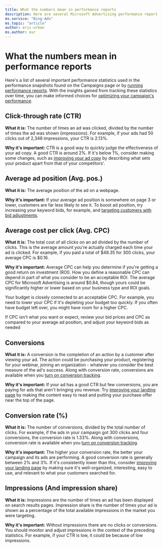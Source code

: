 ```yaml
---
title: What the numbers mean in performance reports
description: Here are several Microsoft Advertising performance report statistics to track on an ongoing basis. Together they'll give you actionable information for improving campaign, keyword, ad, and landing page performance.
ms.service: "Bing-Ads"
ms.topic: "article"
author: eric-urban
ms.author: eur
---
```


# What the numbers mean in performance reports

Here's a list of several important performance statistics used in the performance snapshots found on the Campaigns page or by [running performance reports](./hlp_BA_PROC_CreateReport.md). With the insights gained from tracking these statistics over time, you can make informed choices for [optimizing your campaign's performance](./hlp_BA_CONC_AboutImprovingCampaignPerformance.md).

## Click-through rate (CTR)
**What it is:** The number of times an ad was clicked, divided by the number of times the ad was shown (impressions). For example, if your ads had 50 clicks out of 2,348 impressions, your CTR is 2.13%.

**Why it's important:** CTR is a good way to quickly judge the effectiveness of your ad copy. A good CTR is around 2%. If it's below 1%, consider making some changes, such as [improving your ad copy](./hlp_BA_CONC_AboutWritingEffectiveAds.md) by describing what sets your product apart from that of your competitors'.

## Average ad position (Avg. pos.)
**What it is:** The average position of the ad on a webpage.

**Why it's important:** If your average ad position is somewhere on page 3 or lower, customers are far less likely to see it. To boost ad position, try increasing your keyword bids, for example, and [targeting customers with bid adjustments](./hlp_BA_CONC_AboutAdvancedBidding.md).

## Average cost per click (Avg. CPC)
**What it is:** The total cost of all clicks on an ad divided by the number of clicks. This is the average amount you're actually charged each time your ad is clicked. For example, if you paid a total of $48.35 for 300 clicks, your average CPC is $0.16.

**Why it's important:**  Average CPC can help you determine if you're getting a good return on investment (ROI). How you define a reasonable CPC can depend in part of what you consider to be an acceptable ROI. The average CPC for Microsoft Advertising is around $0.84, though yours could be significantly higher or lower based on your business type and ROI goals.

Your budget is closely connected to an acceptable CPC. For example, you need to lower your CPC if it's depleting your budget too quickly. If you often have budget left over, you might have room for a higher CPC.

If CPC isn't what you want or expect, review your bid prices and CPC as compared to your average ad position, and adjust your keyword bids as needed

## Conversions
**What it is:**  A conversion is the completion of an action by a customer after viewing your ad. The action could be purchasing your product, registering for your webinar, joining an organization - whatever you consider the best measure of the ad's success. Along with conversion rate, conversions are available when you [turn on conversion tracking](./hlp_BA_CONC_UETv2WhatIsCT.md).

**Why it's important:** If your ad has a good CTR but few conversions, you are paying for ads that aren't bringing you revenue. Try [improving your landing page](./hlp_BA_CONC_AboutQualityScore.md) by making the content easy to read and putting your purchase offer near the top of the page.

## Conversion rate (%)
**What it is:**  The number of conversions, divided by the total number of clicks. For example, if the ads in your campaign got 300 clicks and four conversions, the conversion rate is 1.33%. Along with conversions, conversion rate is available when you [turn on conversion tracking](./hlp_BA_CONC_UETv2WhatIsCT.md).

**Why it's important:** The higher your conversion rate, the better your campaign and its ads are performing. A good conversion rate is generally between 2% and 3%. If it's consistently lower than this, consider [improving your landing page](./hlp_BA_CONC_AboutQualityScore.md) by making sure it's well-organized, interesting, easy to use, and relevant to what your customers searched for.

## Impressions (And impression share)
**What it is:** Impressions are the number of times an ad has been displayed on search results pages.        Impression share is the number of times your ad is shown as a percentage of the total available impressions in the market you were targeting.

**Why it's important:** Without impressions there are no clicks or conversions. You should monitor and adjust impressions in the context of the preceding statistics. For example, if your CTR is low, it could be because of low impressions.


